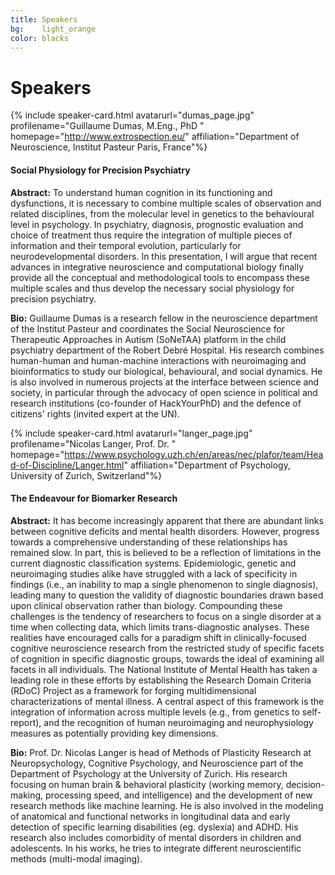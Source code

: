 ```yaml
---
title: Speakers
bg:    light_orange
color: blacks
---
```

# Speakers

<a name="dumas"></a>

{% include speaker-card.html avatarurl="dumas_page.jpg" profilename="Guillaume Dumas, M.Eng., PhD " homepage="http://www.extrospection.eu/" affiliation="Department of Neuroscience, Institut Pasteur
Paris, France"%}

#### **Social Physiology for Precision Psychiatry**

**Abstract:** To understand human cognition in its functioning and dysfunctions, it is necessary to combine multiple scales of observation and related disciplines, from the molecular level in genetics to the behavioural level in psychology. In psychiatry, diagnosis, prognostic evaluation and choice of treatment thus require the integration of multiple pieces of information and their temporal evolution, particularly for neurodevelopmental disorders. In this presentation, I will argue that recent advances in integrative neuroscience and computational biology finally provide all the conceptual and methodological tools to encompass these multiple scales and thus develop the necessary social physiology for precision psychiatry.

**Bio:** Guillaume Dumas is a research fellow in the neuroscience department of the Institut Pasteur and coordinates the Social Neuroscience for Therapeutic Approaches in Autism (SoNeTAA) platform in the child psychiatry department of the Robert Debré Hospital. His research combines human-human and human-machine interactions with neuroimaging and bioinformatics to study our biological, behavioural, and social dynamics. He is also involved in numerous projects at the interface between science and society, in particular through the advocacy of open science in political and research institutions (co-founder of HackYourPhD) and the defence of citizens' rights  (invited expert at the UN).

<a name="langer"></a>

{% include speaker-card.html avatarurl="langer_page.jpg" profilename="Nicolas Langer, Prof. Dr. " homepage="https://www.psychology.uzh.ch/en/areas/nec/plafor/team/Head-of-Discipline/Langer.html" affiliation="Department of Psychology, University of Zurich, Switzerland"%}

#### **The Endeavour for Biomarker Research**

**Abstract:** It has become increasingly apparent that there are abundant links between cognitive deficits and mental health disorders. However, progress towards a comprehensive understanding of these relationships has remained slow. In part, this is believed to be a reflection of limitations in the current diagnostic classification systems. Epidemiologic, genetic and neuroimaging studies alike have struggled with a lack of specificity in findings (i.e., an inability to map a single phenomenon to single diagnosis), leading many to question the validity of diagnostic boundaries drawn based upon clinical observation rather than biology. Compounding these challenges is the tendency of researchers to focus on a single disorder at a time when collecting data, which limits trans-diagnostic analyses. These realities have encouraged calls for a paradigm shift in clinically-focused cognitive neuroscience research from the restricted study of specific facets of cognition in specific diagnostic groups, towards the ideal of examining all facets in all individuals. The National Institute of Mental Health has taken a leading role in these efforts by establishing the Research Domain Criteria (RDoC) Project as a framework for forging multidimensional characterizations of mental illness. A central aspect of this framework is the integration of information across multiple levels (e.g., from genetics to self-report), and the recognition of human neuroimaging and neurophysiology measures as potentially providing key dimensions.

**Bio:** Prof. Dr. Nicolas Langer is head of Methods of Plasticity Research at Neuropsychology, Cognitive Psychology, and Neuroscience part of the Department of Psychology at the University of Zurich. His research focusing on human brain & behavioral plasticity (working memory, decision-making, processing speed, and intelligence) and the development of new research methods like machine learning. He is also involved in the modeling of anatomical and functional networks in longitudinal data and early detection of specific learning disabilities (eg. dyslexia) and ADHD. His research also includes comorbidity of mental disorders in children and adolescents. In his works, he tries to integrate different neuroscientific methods (multi-modal imaging).


<!--
<a name="geek"></a>
{% include speaker-card.html avatarurl="geek.png" profilename=" "  affiliation="Geek Girls Carotts, Warsaw"%}

#### TBA
**Abstract:** TBA
**Bio:** TBA
-->
